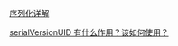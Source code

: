 
[序列化详解](http://developer.51cto.com/art/201202/317181.htm)

[serialVersionUID 有什么作用？该如何使用？](https://github.com/giantray/stackoverflow-java-top-qa/blob/master/contents/what-is-a-serialversionuid-and-why-should-i-use-it.md)

